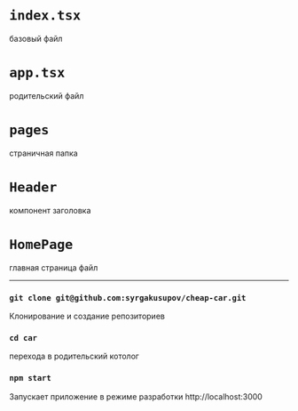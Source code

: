 # `index.tsx`
базовый файл

# `app.tsx`
родительский файл

# `pages` 
страничная папка

# `Header`
компонент заголовка

# `HomePage`
главная страница файл
___
### `git clone git@github.com:syrgakusupov/cheap-car.git`
Клонирование и создание репозиториев

### `cd car`
перехода в родительский котолог

### `npm start`
Запускает приложение в режиме разработки
http://localhost:3000